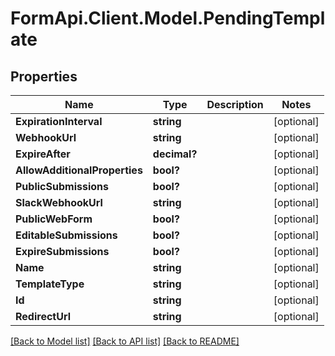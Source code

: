 # FormApi.Client.Model.PendingTemplate
## Properties

Name | Type | Description | Notes
------------ | ------------- | ------------- | -------------
**ExpirationInterval** | **string** |  | [optional] 
**WebhookUrl** | **string** |  | [optional] 
**ExpireAfter** | **decimal?** |  | [optional] 
**AllowAdditionalProperties** | **bool?** |  | [optional] 
**PublicSubmissions** | **bool?** |  | [optional] 
**SlackWebhookUrl** | **string** |  | [optional] 
**PublicWebForm** | **bool?** |  | [optional] 
**EditableSubmissions** | **bool?** |  | [optional] 
**ExpireSubmissions** | **bool?** |  | [optional] 
**Name** | **string** |  | [optional] 
**TemplateType** | **string** |  | [optional] 
**Id** | **string** |  | [optional] 
**RedirectUrl** | **string** |  | [optional] 

[[Back to Model list]](../README.md#documentation-for-models) [[Back to API list]](../README.md#documentation-for-api-endpoints) [[Back to README]](../README.md)

